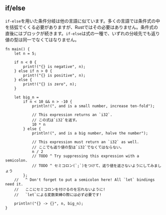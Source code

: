 ## if/else

`if-else`を用いた条件分岐は他の言語に似ています。多くの言語では条件式の中を括弧でくくる必要がありますが、Rustではその必要はありません。条件式の直後にはブロックが続きます。`if-else`は式の一種で、いずれの分岐先でも返り値の型は同一でなくてはなりません。

    fn main() {
        let n = 5;

        if n < 0 {
            print!("{} is negative", n);
        } else if n > 0 {
            print!("{} is positive", n);
        } else {
            print!("{} is zero", n);
        }

        let big_n =
            if n < 10 && n > -10 {
                println!(", and is a small number, increase ten-fold");

                // This expression returns an `i32`.
                // この式は`i32`を返す。
                10 * n
            } else {
                println!(", and is a big number, halve the number");

                // This expression must return an `i32` as well.
                // ここでも返り値の型は`i32`でなくてはならない。
                n / 2
                // TODO ^ Try suppressing this expression with a semicolon.
                // TODO ^ セミコロン(`;`)をつけて、返り値を返さないようにしてみましょう
            };
        //   ^ Don't forget to put a semicolon here! All `let` bindings need it.
        //   ここにセミコロンを付けるのを忘れないように!
        //   `let`による変数束縛の際には必ず必要です!

        println!("{} -> {}", n, big_n);
    }

